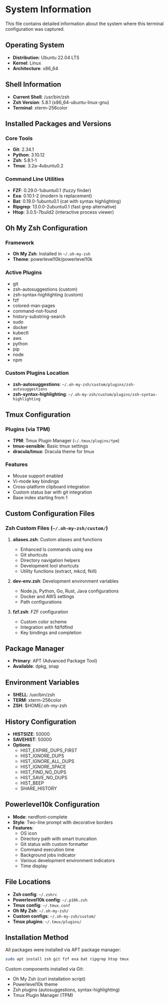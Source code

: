 # System Information

This file contains detailed information about the system where this terminal configuration was captured.

## Operating System
- **Distribution**: Ubuntu 22.04 LTS
- **Kernel**: Linux
- **Architecture**: x86_64

## Shell Information
- **Current Shell**: /usr/bin/zsh
- **Zsh Version**: 5.8.1 (x86_64-ubuntu-linux-gnu)
- **Terminal**: xterm-256color

## Installed Packages and Versions

### Core Tools
- **Git**: 2.34.1
- **Python**: 3.10.12
- **Zsh**: 5.8.1-1
- **Tmux**: 3.2a-4ubuntu0.2

### Command Line Utilities
- **FZF**: 0.29.0-1ubuntu0.1 (fuzzy finder)
- **Exa**: 0.10.1-2 (modern ls replacement)
- **Bat**: 0.19.0-1ubuntu0.1 (cat with syntax highlighting)
- **Ripgrep**: 13.0.0-2ubuntu0.1 (fast grep alternative)
- **Htop**: 3.0.5-7build2 (interactive process viewer)

## Oh My Zsh Configuration

### Framework
- **Oh My Zsh**: Installed in `~/.oh-my-zsh`
- **Theme**: powerlevel10k/powerlevel10k

### Active Plugins
- git
- zsh-autosuggestions (custom)
- zsh-syntax-highlighting (custom)
- fzf
- colored-man-pages
- command-not-found
- history-substring-search
- sudo
- docker
- kubectl
- aws
- python
- pip
- node
- npm

### Custom Plugins Location
- **zsh-autosuggestions**: `~/.oh-my-zsh/custom/plugins/zsh-autosuggestions`
- **zsh-syntax-highlighting**: `~/.oh-my-zsh/custom/plugins/zsh-syntax-highlighting`

## Tmux Configuration

### Plugins (via TPM)
- **TPM**: Tmux Plugin Manager (`~/.tmux/plugins/tpm`)
- **tmux-sensible**: Basic tmux settings
- **dracula/tmux**: Dracula theme for tmux

### Features
- Mouse support enabled
- Vi-mode key bindings
- Cross-platform clipboard integration
- Custom status bar with git integration
- Base index starting from 1

## Custom Configuration Files

### Zsh Custom Files (`~/.oh-my-zsh/custom/`)
1. **aliases.zsh**: Custom aliases and functions
   - Enhanced ls commands using exa
   - Git shortcuts
   - Directory navigation helpers
   - Development tool shortcuts
   - Utility functions (extract, mkcd, fkill)

2. **dev-env.zsh**: Development environment variables
   - Node.js, Python, Go, Rust, Java configurations
   - Docker and AWS settings
   - Path configurations

3. **fzf.zsh**: FZF configuration
   - Custom color scheme
   - Integration with fd/fdfind
   - Key bindings and completion

## Package Manager
- **Primary**: APT (Advanced Package Tool)
- **Available**: dpkg, snap

## Environment Variables
- **SHELL**: /usr/bin/zsh
- **TERM**: xterm-256color
- **ZSH**: $HOME/.oh-my-zsh

## History Configuration
- **HISTSIZE**: 50000
- **SAVEHIST**: 50000
- **Options**: 
  - HIST_EXPIRE_DUPS_FIRST
  - HIST_IGNORE_DUPS
  - HIST_IGNORE_ALL_DUPS
  - HIST_IGNORE_SPACE
  - HIST_FIND_NO_DUPS
  - HIST_SAVE_NO_DUPS
  - HIST_BEEP
  - SHARE_HISTORY

## Powerlevel10k Configuration
- **Mode**: nerdfont-complete
- **Style**: Two-line prompt with decorative borders
- **Features**:
  - OS icon
  - Directory path with smart truncation
  - Git status with custom formatter
  - Command execution time
  - Background jobs indicator
  - Various development environment indicators
  - Time display

## File Locations
- **Zsh config**: `~/.zshrc`
- **Powerlevel10k config**: `~/.p10k.zsh`
- **Tmux config**: `~/.tmux.conf`
- **Oh My Zsh**: `~/.oh-my-zsh/`
- **Custom configs**: `~/.oh-my-zsh/custom/`
- **Tmux plugins**: `~/.tmux/plugins/`

## Installation Method
All packages were installed via APT package manager:
```bash
sudo apt install zsh git fzf exa bat ripgrep htop tmux
```

Custom components installed via Git:
- Oh My Zsh (curl installation script)
- Powerlevel10k theme
- Zsh plugins (autosuggestions, syntax-highlighting)
- Tmux Plugin Manager (TPM)
